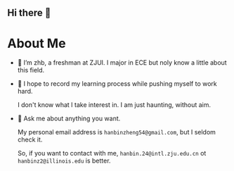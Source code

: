 ## Hi there 👋

<!-- I learn that this is the comment of HTML syntact. Just a try-->

# About Me
- 🔭 I’m zhb, a freshman at ZJUI. I major in ECE but noly know a little about this field.

- 🌱 I hope to record my learning process while pushing myself to work hard.

  I don't know what I take interest in. I am just haunting, without aim.

- 💬 Ask me about anything you want.

  My personal email address is ```hanbinzheng54@gmail.com```, but I seldom check it.

  So, if you want to contact with me, ```hanbin.24@intl.zju.edu.cn``` ot ```hanbinz2@illinois.edu``` is better.


<!--
**zhb222222/zhb222222** is a ✨ _special_ ✨ repository because its `README.md` (this file) appears on your GitHub profile.

Here are some ideas to get you started:

- 🔭 I’m currently working on ...
- 🌱 I’m currently learning ...
- 👯 I’m looking to collaborate on ...
- 🤔 I’m looking for help with ...
- 💬 Ask me about ...
- 📫 How to reach me: ...
- 😄 Pronouns: ...
- ⚡ Fun fact: ...
-->
